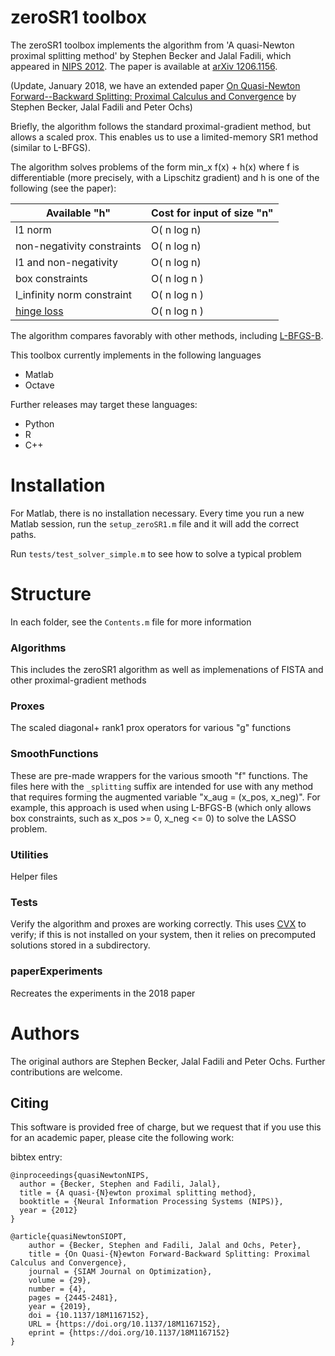# zeroSR1 toolbox

The zeroSR1 toolbox implements the algorithm from 'A quasi-Newton proximal splitting method' by 
Stephen Becker and Jalal Fadili, which appeared in [NIPS 2012](http://nips.cc/). The paper is available at [arXiv 1206.1156](http://arxiv.org/abs/1206.1156).

(Update, January 2018, we have an extended paper [On Quasi-Newton Forward--Backward Splitting: Proximal Calculus and Convergence](https://arxiv.org/abs/1801.08691) by Stephen Becker, Jalal Fadili and Peter Ochs)

Briefly, the algorithm follows the standard proximal-gradient method, but allows a scaled prox. This enables us to use a limited-memory SR1 method (similar to L-BFGS).

The algorithm solves problems of the form min\_x f(x) + h(x) where f is differentiable (more precisely, with a Lipschitz gradient) and h is one of the following (see the paper):

Available "h" | Cost for input of size "n"
------------- | -------------
l1 norm | O( n log n)
non-negativity constraints | O( n log n)
l1 and non-negativity | O( n log n)
box constraints | O( n log n )
l\_infinity norm constraint | O( n log n )
[hinge loss](http://en.wikipedia.org/wiki/Hinge_loss) | O( n log n )

The algorithm compares favorably with other methods, including [L-BFGS-B](http://www.mathworks.com/matlabcentral/fileexchange/35104-lbfgsb-l-bfgs-b-mex-wrapper).

This toolbox currently implements in the following languages

* Matlab
* Octave

Further releases may target these languages:

* Python
* R
* C++

# Installation
For Matlab, there is no installation necessary. Every time you run a new Matlab session, run the `setup_zeroSR1.m` file and it will add the correct paths.

Run `tests/test_solver_simple.m` to see how to solve a typical problem

# Structure
In each folder, see the `Contents.m` file for more information
### Algorithms
This includes the zeroSR1 algorithm as well as implemenations of FISTA and other proximal-gradient methods

### Proxes
The scaled diagonal+ rank1 prox operators for various "g" functions

### SmoothFunctions
These are pre-made wrappers for the various smooth "f" functions. The files here with the `_splitting` suffix are intended for use with any method that requires forming the augmented variable "x\_aug = (x\_pos, x\_neg)". For example, this approach is used when using L-BFGS-B (which only allows box constraints, such as x\_pos >= 0,  x\_neg <= 0) to solve the LASSO problem.

### Utilities
Helper files

### Tests
Verify the algorithm and proxes are working correctly. This uses [CVX](http://cvxr.com/cvx) to verify; if this is not installed on your system, then it relies on precomputed solutions stored in a subdirectory.

### paperExperiments
Recreates the experiments in the 2018 paper

# Authors
The original authors are Stephen Becker, Jalal Fadili and Peter Ochs. Further contributions are welcome.

## Citing
This software is provided free of charge, but we request that if you use this for an academic paper, please cite the following work:

bibtex entry:

    @inproceedings{quasiNewtonNIPS,
      author = {Becker, Stephen and Fadili, Jalal},
      title = {A quasi-{N}ewton proximal splitting method},
      booktitle = {Neural Information Processing Systems (NIPS)},
      year = {2012}
    }

    @article{quasiNewtonSIOPT,
        author = {Becker, Stephen and Fadili, Jalal and Ochs, Peter},
        title = {On Quasi-{N}ewton Forward-Backward Splitting: Proximal Calculus and Convergence},
        journal = {SIAM Journal on Optimization},
        volume = {29},
        number = {4},
        pages = {2445-2481},
        year = {2019},
        doi = {10.1137/18M1167152},
        URL = {https://doi.org/10.1137/18M1167152},
        eprint = {https://doi.org/10.1137/18M1167152}
    }
